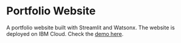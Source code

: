 # Portfolio Website
A portfolio website built with Streamlit and Watsonx. The website is deployed on IBM Cloud. Check the [demo here](https://application-86.xs6r134s1i6.us-east.codeengine.appdomain.cloud/).


